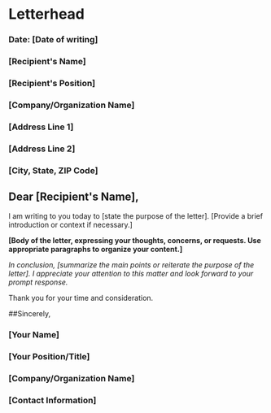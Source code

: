 # Letterhead

### Date: [Date of writing]

### [Recipient's Name]  
### [Recipient's Position]  
### [Company/Organization Name]     
### [Address Line 1]    
### [Address Line 2]    
### [City, State, ZIP Code] 

## Dear [Recipient's Name],

I am writing to you today to [state the purpose of the letter]. [Provide a brief introduction or context if necessary.]

**[Body of the letter, expressing your thoughts, concerns, or requests. Use appropriate paragraphs to organize your content.]**

*In conclusion, [summarize the main points or reiterate the purpose of the letter]. I appreciate your attention to this matter and look forward to your prompt response.*

Thank you for your time and consideration.

##Sincerely,

### [Your Name]     
### [Your Position/Title]       
### [Company/Organization Name]     
### [Contact Information]